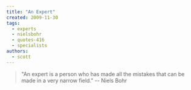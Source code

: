 ```yaml
---
title: "An Expert"
created: 2009-11-30
tags: 
  - experts
  - nielsbohr
  - quotes-416
  - specialists
authors: 
  - scott
---
```


> "An expert is a person who has made all the mistakes that can be made in a very narrow field." \-- Niels Bohr
